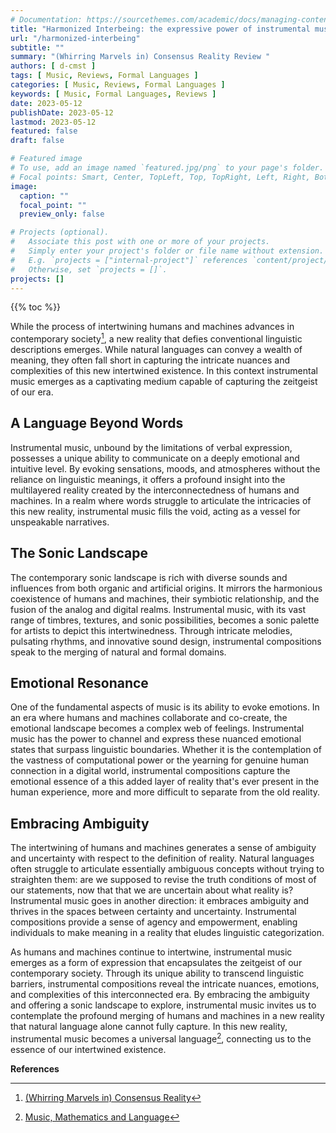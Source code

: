 ```yaml
---
# Documentation: https://sourcethemes.com/academic/docs/managing-content/
title: "Harmonized Interbeing: the expressive power of instrumental music as human beings and machines intertwines"
url: "/harmonized-interbeing"
subtitle: ""
summary: "(Whirring Marvels in) Consensus Reality Review "
authors: [ d-cmst ]
tags: [ Music, Reviews, Formal Languages ]
categories: [ Music, Reviews, Formal Languages ]
keywords: [ Music, Formal Languages, Reviews ]
date: 2023-05-12
publishDate: 2023-05-12
lastmod: 2023-05-12
featured: false
draft: false

# Featured image
# To use, add an image named `featured.jpg/png` to your page's folder.
# Focal points: Smart, Center, TopLeft, Top, TopRight, Left, Right, BottomLeft, Bottom, BottomRight.
image:
  caption: ""
  focal_point: ""
  preview_only: false

# Projects (optional).
#   Associate this post with one or more of your projects.
#   Simply enter your project's folder or file name without extension.
#   E.g. `projects = ["internal-project"]` references `content/project/deep-learning/index.md`.
#   Otherwise, set `projects = []`.
projects: []
---
```


{{% toc %}}

While the process of intertwining humans and machines advances in contemporary society[^1], a new reality that defies conventional linguistic descriptions emerges. While natural languages can convey a wealth of meaning, they often fall short in capturing the intricate nuances and complexities of this new intertwined existence. In this context instrumental music emerges as a captivating medium capable of capturing the zeitgeist of our era.

## A Language Beyond Words
Instrumental music, unbound by the limitations of verbal expression, possesses a unique ability to communicate on a deeply emotional and intuitive level. By evoking sensations, moods, and atmospheres without the reliance on linguistic meanings, it offers a profound insight into the multilayered reality created by the interconnectedness of humans and machines. In a realm where words struggle to articulate the intricacies of this new reality, instrumental music fills the void, acting as a vessel for unspeakable narratives.

## The Sonic Landscape
The contemporary sonic landscape is rich with diverse sounds and influences from both organic and artificial origins. It mirrors the harmonious coexistence of humans and machines, their symbiotic relationship, and the fusion of the analog and digital realms. Instrumental music, with its vast range of timbres, textures, and sonic possibilities, becomes a sonic palette for artists to depict this intertwinedness. Through intricate melodies, pulsating rhythms, and innovative sound design, instrumental compositions speak to the merging of natural and formal domains.

## Emotional Resonance
One of the fundamental aspects of music is its ability to evoke emotions. In an era where humans and machines collaborate and co-create, the emotional landscape becomes a complex web of feelings. Instrumental music has the power to channel and express these nuanced emotional states that surpass linguistic boundaries. Whether it is the contemplation of the vastness of computational power or the yearning for genuine human connection in a digital world, instrumental compositions capture the emotional essence of a this added layer of reality that's ever present in the human experience, more and more difficult to separate from the old reality.

## Embracing Ambiguity
The intertwining of humans and machines generates a sense of ambiguity and uncertainty with respect to the definition of reality. Natural languages often struggle to articulate essentially ambiguous concepts without trying to straighten them: are we supposed to revise the truth conditions of most of our statements, now that that we are uncertain about what reality is? Instrumental music goes in another direction: it embraces ambiguity and thrives in the spaces between certainty and uncertainty. Instrumental compositions provide a sense of agency and empowerment, enabling individuals to make meaning in a reality that eludes linguistic categorization.

As humans and machines continue to intertwine, instrumental music emerges as a form of expression that encapsulates the zeitgeist of our contemporary society. Through its unique ability to transcend linguistic barriers, instrumental compositions reveal the intricate nuances, emotions, and complexities of this interconnected era. By embracing the ambiguity and offering a sonic landscape to explore, instrumental music invites us to contemplate the profound merging of humans and machines in a new reality that natural language alone cannot fully capture. In this new reality, instrumental music becomes a universal language[^2], connecting us to the essence of our intertwined existence.

**References**

[^1]: [(Whirring Marvels in) Consensus Reality](https://eluvium.bandcamp.com/album/whirring-marvels-in-consensus-reality)
[^2]: [Music, Mathematics and Language](https://link.springer.com/book/10.1007/978-981-19-5166-4)

 
